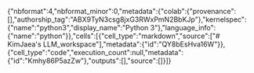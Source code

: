 {"nbformat":4,"nbformat_minor":0,"metadata":{"colab":{"provenance":[],"authorship_tag":"ABX9TyN3csg8jxG3RWxPmN2BbKJp"},"kernelspec":{"name":"python3","display_name":"Python 3"},"language_info":{"name":"python"}},"cells":[{"cell_type":"markdown","source":["# KimJaea's LLM_workspace"],"metadata":{"id":"QY8bEsHva16W"}},{"cell_type":"code","execution_count":null,"metadata":{"id":"Kmhy86P5azZw"},"outputs":[],"source":[]}]}